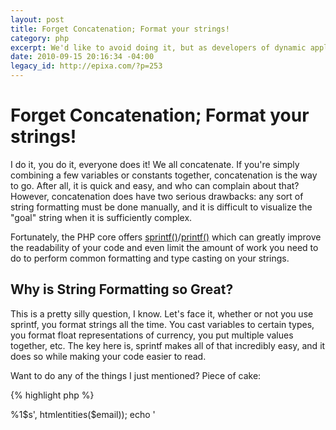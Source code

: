 ```yaml
--- 
layout: post
title: Forget Concatenation; Format your strings!
category: php
excerpt: We'd like to avoid doing it, but as developers of dynamic applications, we are frequently forced to build complex strings on the fly.  If you handle this with concatenation, you are almost assuredly creating strings that are difficult to read without careful scrutiny.  Consequently, it is difficult to determine the intent of the completed string which can cause unexpected results or trigger errors.  The functionality offered by sprintf allows us to visualize the template of the string that we're ultimately trying to create, so it can greatly improve readability and save you some annoying debugging time [...]
date: 2010-09-15 20:16:34 -04:00
legacy_id: http://epixa.com/?p=253
---
```


Forget Concatenation; Format your strings!
==========================================

I do it, you do it, everyone does it!  We all concatenate.  If you're simply combining a few variables or constants together, concatenation is the way to go.  After all, it is quick and easy, and who can complain about that?  However, concatenation does have two serious drawbacks: any sort of string formatting must be done manually, and it is difficult to visualize the "goal" string when it is sufficiently complex.

Fortunately, the PHP core offers [sprintf()][sprintf]/[printf()][printf] which can greatly improve the readability of your code and even limit the amount of work you need to do to perform common formatting and type casting on your strings.

[sprintf]: http://php.net/sprintf
[printf]: http://php.net/printf

Why is String Formatting so Great?
----------------------------------
This is a pretty silly question, I know.  Let's face it, whether or not you use sprintf, you format strings all the time.  You cast variables to certain types, you format float representations of currency, you put multiple values together, etc.  The key here is, sprintf makes all of that incredibly easy, and it does so while making your code easier to read.

Want to do any of the things I just mentioned?  Piece of cake:

{% highlight php %}
<?php
$money = 29.5;
printf('Approximately $%d.', $money);
// outputs: Approximately $29.
printf('Exactly $%01.2f.', $money);
// outputs: Exactly $29.50.

$total = 1;
printf("%d item%s total.", $total, $total != 1 ? 's' : '');
// outputs: 1 item total.
$total++;
printf("%d item%s total.", $total, $total != 1 ? 's' : '');
// outputs: 2 items total.
{% endhighlight %}

Visualize the Goal
------------------
We'd like to avoid doing it, but as developers of dynamic applications, we are frequently forced to build complex strings on the fly.  If you handle this with concatenation, you are almost assuredly creating strings that are difficult to read without careful scrutiny.  Consequently, it is difficult to determine the intent of the completed string which can cause unexpected results or trigger errors.  The functionality offered by sprintf allows us to visualize the template of the string that we're ultimately trying to create, so it can greatly improve readability and save you some annoying debugging time.

Consider creating a fairly simple, dynamic email link in HTML:

{% highlight php %}
<?php
$email = 'dynamic@email.com';

printf('<a href="mailto:%1$s">%1$s</a>', htmlentities($email));
echo '<a href="mailto:' . htmlentities($email) . '>' 
    . htmlentities($email) . '</a>';
{% endhighlight %}

These are both designed to output the same thing, but since the first one separates the string formatting into two distinct parts: it first sets up the goal string and then escapes the variable input.  This separation makes it very clear what you are trying to accomplish and what has to be done to accomplish it, and it is easier to debug either step as a result.

The concatenation version is harder to read and all of your work is muddied throughout the process.  This makes it more difficult to quickly identify bugs.  Speaking of which, did you notice that the concatenation version is bugged in the example?  If not, look closer (if so, thanks for proof reading my code so thoroughly!).  This type of bug is especially heinous since some browsers may render it perfectly fine.

Now, take a look at a dynamic SQL query where I'll let the results speak for themselves.  There is not a bug (that I'm aware of) in this code, so consider this simply from a readability standpoint:

{% highlight php %}
<?php
$userId = 1;
$limit  = 10;
$offset = 30;

$columns = array(
    'b.id', 'b.title', 'b.date', 'b.content', 'u.name', 'u.email'
);

$where = array(
    $dbAdapter->quoteInto('u.id = ?', $userId),
    'b.date_published is not null'
);

$dbAdapter->query(sprintf(
    'SELECT %s 
        FROM Blog b INNER JOIN User u ON u.id = b.user_id 
        WHERE %s LIMIT %d OFFSET %d',
    implode(', ', $columns), implode(' AND ', $where), $limit, $offset
));

$dbAdapter->query(
    'SELECT ' . implode(', ', $columns) 
        . ' FROM Blog b INNER JOIN User u ON u.id = b.user_id 
            WHERE ' . implode(' AND ', $where) 
        . ' LIMIT ' . (int)$limit . ' OFFSET ' . (int)$offset
);
{% endhighlight %}

Concluding Thoughts
-------------------
This is not a very complex concept; while you can do more with the PHP string formatting functions than what I've shown here, they are not miracle gifts to your programming arsenal that will instantly make you god's gift to the web.  They can, however, make your code easier to read, and that translates to less animosity between you and the next sap that has to maintain your code, and they can even save you some time in identifying some common but frustrating mistakes.

Hint: Use sprintf when you're throwing exceptions.  You may find yourself making clearer messages that also include more useful information for the user:

{% highlight php %}
<?php
throw new InvalidArgumentException(sprintf(
    'Received value of type `%s` but expected value of type `integer`',
    gettype($param)
));
{% endhighlight %}
